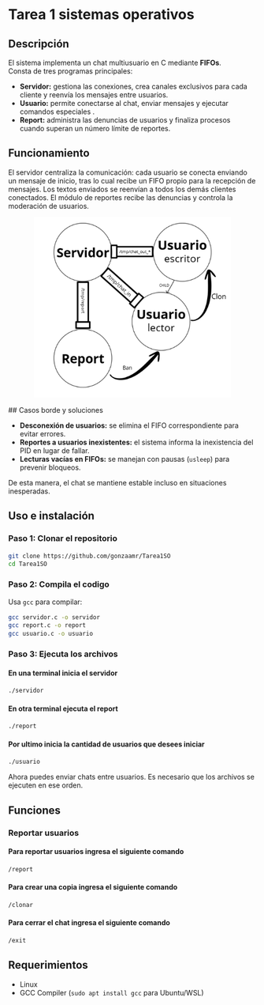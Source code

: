 # Tarea 1 sistemas operativos

## Descripción

El sistema implementa un chat multiusuario en C mediante **FIFOs**.  
Consta de tres programas principales:

- **Servidor:** gestiona las conexiones, crea canales exclusivos para cada cliente y reenvía los mensajes entre usuarios.
- **Usuario:** permite conectarse al chat, enviar mensajes y ejecutar comandos especiales .
- **Report:** administra las denuncias de usuarios y finaliza procesos cuando superan un número límite de reportes.

## Funcionamiento

El servidor centraliza la comunicación: cada usuario se conecta enviando un mensaje de inicio, tras lo cual recibe un FIFO propio para la recepción de mensajes. Los textos enviados se reenvían a todos los demás clientes conectados. El módulo de reportes recibe las denuncias y controla la moderación de usuarios.
<p align="center">
  <img src="diagrama" alt="Texto alternativo" width="400">
</p>
## Casos borde y soluciones

- **Desconexión de usuarios:** se elimina el FIFO correspondiente para evitar errores.  
- **Reportes a usuarios inexistentes:** el sistema informa la inexistencia del PID en lugar de fallar.  
- **Lecturas vacías en FIFOs:** se manejan con pausas (`usleep`) para prevenir bloqueos.  

De esta manera, el chat se mantiene estable incluso en situaciones inesperadas.


## Uso e instalación 

### **Paso 1: Clonar el repositorio**  
```sh  
git clone https://github.com/gonzaamr/Tarea1SO
cd Tarea1SO 
```

### **Paso 2: Compila el codigo**  
Usa `gcc` para compilar:  
```sh  
gcc servidor.c -o servidor
gcc report.c -o report
gcc usuario.c -o usuario  
```

### **Paso 3: Ejecuta los archivos**  

#### **En una terminal inicia el servidor**  
```sh  
./servidor  
```

#### **En otra terminal ejecuta el report**  
```sh  
./report  
```

#### **Por ultimo inicia la cantidad de usuarios que desees iniciar**
```sh  
./usuario  
```
Ahora puedes enviar chats entre usuarios.
Es necesario que los archivos se ejecuten en ese orden.
## Funciones

### Reportar usuarios

#### Para reportar usuarios ingresa el siguiente comando
```sh  
/report  
```
#### Para crear una copia ingresa el siguiente comando
```sh  
/clonar  
```
#### Para cerrar el chat ingresa el siguiente comando
```sh  
/exit
```

##  Requerimientos  
- Linux   
- GCC Compiler (`sudo apt install gcc` para Ubuntu/WSL)  
